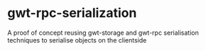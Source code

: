 # gwt-rpc-serialization
A proof of concept reusing gwt-storage and gwt-rpc serialisation techniques to serialise objects on the clientside
